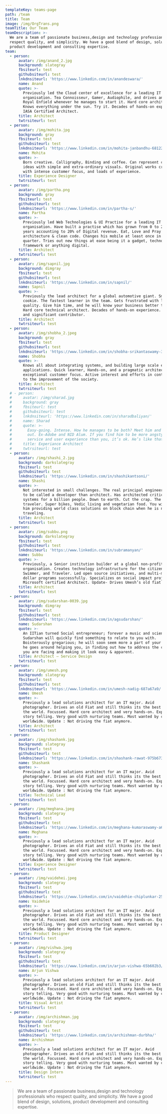 ```yaml
---
templateKey: teams-page
path: /team
title: Team
image: /img/OrgTrans.png
teamTitle: Our Team
teamDescription: >-
  We are a team of passionate business,design and technology professionals who
  respect quality, and simplicity. We have a good blend of design, solutions,
  product development and consulting expertise.
team:
  - person:
      avatar: /img/anand_2.jpg
      background: slategray
      fbsiteurl: test
      githubsiteurl: test
      lnkdnsiteurl: 'https://www.linkedin.com/in/anandeswara/'
      name: Anand
      quote: >-
        Previously led the Cloud center of excellence for a leading IT services
        organisation. Tea Connoisseur, Gamer, Audiophile, and drives an old
        Royal Enfield whenever he manages to start it. Hard core architect.
        Knows everything under the sun. Try it. Decades of hands-on experience.
        IASA Certified Architect.
      title: Architect
      twtrsiteurl: test
  - person:
      avatar: /img/mohita.jpg
      background: gray
      fbsiteurl: test
      githubsiteurl: test
      lnkdnsiteurl: 'https://www.linkedin.com/in/mohita-janbandhu-6812261b/'
      name: Mohita
      quote: >-
        Born creative. Calligraphy, Binding and coffee. Can represent complex
        ideas with simple and extra-ordinary visuals. Original works creator,
        with intense customer focus, and loads of experience.
      title: Experience Designer
      twtrsiteurl: test
  - person:
      avatar: /img/partha.png
      background: gray
      fbsiteurl: test
      githubsiteurl: test
      lnkdnsiteurl: 'https://www.linkedin.com/in/partha-s/'
      name: Partha
      quote: >-
        Previously led Web Technologies & UI Practise for a leading IT services
        organisation. Have built a practise which has grown from 0 to 200+ in 2
        years accounting to 20% of Digital revenue. Eat, Love and Pray clean
        architecture & clean code. Changes his mobile at least once in a
        quarter. Tries out new things at ease being it a gadget, technology,
        framework or anything digital.
      title: Architect
      twtrsiteurl: test
  - person:
      avatar: /img/sapnil.jpg
      background: dimgray
      fbsiteurl: test
      githubsiteurl: test
      lnkdnsiteurl: 'https://www.linkedin.com/in/sapnil/'
      name: Sapnil
      quote: >-
        Previously the lead architect for a global automotive giant. Smart
        cookie. The fastest learner in the team. Gets frustrated with low
        quality. Give him time, and he will know your business better than you.
        Hard core technical architect. Decades of hands-on experience. Silent
        and significant contributor.
      title: Architect
      twtrsiteurl: test
  - person:
      avatar: /img/shobha_2.jpeg
      background: gray
      fbsiteurl: test
      githubsiteurl: test
      lnkdnsiteurl: 'https://www.linkedin.com/in/shobha-srikantaswamy-3104985/'
      name: Shobha
      quote: >-
        Knows all about integrating systems, and building large scale enterprise
        applications. Quick learner, Hands-on, and a pragmatic architect with
        exceptional customer focus. Active interest and efforts in contributing
        to the improvement of the society.
      title: Architect
      twtrsiteurl: test
  # - person:
  #     avatar: /img/sharad.jpg
  #     background: gray
  #     fbsiteurl: test
  #     githubsiteurl: test
  #     lnkdnsiteurl: 'https://www.linkedin.com/in/sharadbaliyan/'
  #     name: Sharad
  #     quote: >-
  #       Easy-going. Intense. How he manages to be both? Meet him and you’ll find
  #       out. Ex-Adobe and NID Alum. If you find him to be more angsty about your
  #       service and user experience than you, it’s ok. He’s like that.
  #     title: Experiance Architect
  #     twtrsiteurl: test
  - person:
      avatar: /img/shashi_2.jpg
      background: darkslategray
      fbsiteurl: test
      githubsiteurl: test
      lnkdnsiteurl: 'https://www.linkedin.com/in/shashikantsoni/'
      name: Shashi
      quote: >-
        Not interested in small challenges. The real principal engineer. Likes
        to be called a developer than architect. Has architected critical
        systems for a billion people. Down to earth. Cut the crap. The original
        traveler. Super bikes, Vedic living and vegetarian food. You will find
        him providing world class solutions on block chain when he is not
        traveling.
      title: Architect
      twtrsiteurl: test
  - person:
      avatar: /img/subbu.png
      background: darkslategray
      fbsiteurl: test
      githubsiteurl: test
      lnkdnsiteurl: 'https://www.linkedin.com/in/subramanyan/'
      name: Subbu
      quote: >-
        Previously, a Senior institution builder at a global non-profit
        organisation. Creates technology infrastructure for the citizen sector.
        Swimmer, and Traveler. Led open source initiatives, and multi-million
        dollar programs successfully. Specializes on social impact projects.
        Microsoft certified Architect. Update- Drives Umesh’s old fiat now.
      title: Architect
      twtrsiteurl: test
  - person:
      avatar: /img/sudarshan-0039.jpg
      background: dimgray
      fbsiteurl: test
      githubsiteurl: test
      lnkdnsiteurl: 'https://www.linkedin.com/in/agsudarshan/'
      name: Sudarshan
      quote: >-
        An IITian turned Social entrepreneur; forever a music and science buff,
        Sudarshan will quickly find something to relate to you with.
        Boisterously gregarious; he will soon seem more a part of your team as
        he goes around helping you, in finding out how to address the challenges
        you are facing and making it look easy & apparent.
      title: Architect – Service Design
      twtrsiteurl: test
  - person:
      avatar: /img/umesh.png
      background: slategray
      fbsiteurl: test
      githubsiteurl: test
      lnkdnsiteurl: 'https://www.linkedin.com/in/umesh-nadig-687a67a9/'
      name: Umesh
      quote: >-
        Previously a lead solutions architect for an IT major. Avid
        photographer. Drives an old Fiat and still thinks its the best car in
        the world. Focussed. Hard core architect and very hands-on. Expert in
        story telling. Very good with nurturing teams. Most wanted by customers
        worldwide. Update : Not driving the fiat anymore.
      title: Architect
      twtrsiteurl: test
  - person:
      avatar: /img/shashank.jpg
      background: slategray
      fbsiteurl: test
      githubsiteurl: test
      lnkdnsiteurl: 'https://www.linkedin.com/in/shashank-rawat-975b6739/'
      name: Shashank
      quote: >-
        Previously a lead solutions architect for an IT major. Avid
        photographer. Drives an old Fiat and still thinks its the best car in
        the world. Focussed. Hard core architect and very hands-on. Expert in
        story telling. Very good with nurturing teams. Most wanted by customers
        worldwide. Update : Not driving the fiat anymore.
      title: Technical Lead
      twtrsiteurl: test
  - person:
      avatar: /img/meghana.jpeg
      background: slategray
      fbsiteurl: test
      githubsiteurl: test
      lnkdnsiteurl: 'https://www.linkedin.com/in/meghana-kumaraswamy-a63496a8/'
      name: Meghana
      quote: >-
        Previously a lead solutions architect for an IT major. Avid
        photographer. Drives an old Fiat and still thinks its the best car in
        the world. Focussed. Hard core architect and very hands-on. Expert in
        story telling. Very good with nurturing teams. Most wanted by customers
        worldwide. Update : Not driving the fiat anymore.
      title: Experience Designer
      twtrsiteurl: test
  - person:
      avatar: /img/vaidehei.jpeg
      background: slategray
      fbsiteurl: test
      githubsiteurl: test
      lnkdnsiteurl: 'https://www.linkedin.com/in/vaidehie-chiplunkar-25b069141/'
      name: Vaidehie
      quote: >-
        Previously a lead solutions architect for an IT major. Avid
        photographer. Drives an old Fiat and still thinks its the best car in
        the world. Focussed. Hard core architect and very hands-on. Expert in
        story telling. Very good with nurturing teams. Most wanted by customers
        worldwide. Update : Not driving the fiat anymore.
      title: Product Designer
      twtrsiteurl: test
  - person:
      avatar: /img/vishwa.jpeg
      background: slategray
      fbsiteurl: test
      githubsiteurl: test
      lnkdnsiteurl: 'https://www.linkedin.com/in/arjun-vishwa-65b602b3/'
      name: Arjun Vishwa
      quote: >-
        Previously a lead solutions architect for an IT major. Avid
        photographer. Drives an old Fiat and still thinks its the best car in
        the world. Focussed. Hard core architect and very hands-on. Expert in
        story telling. Very good with nurturing teams. Most wanted by customers
        worldwide. Update : Not driving the fiat anymore.
      title: Visual Artist
      twtrsiteurl: test
  - person:
      avatar: /img/archishman.jpg
      background: slategray
      fbsiteurl: test
      githubsiteurl: test
      lnkdnsiteurl: 'https://www.linkedin.com/in/archishman-durbha/'
      name: Archishman
      quote: >-
        Previously a lead solutions architect for an IT major. Avid
        photographer. Drives an old Fiat and still thinks its the best car in
        the world. Focussed. Hard core architect and very hands-on. Expert in
        story telling. Very good with nurturing teams. Most wanted by customers
        worldwide. Update : Not driving the fiat anymore.
      title: Design Intern
      twtrsiteurl: test
---
```


> We are a team of passionate business,design and technology professionals who respect quality, and simplicity. We have a good blend of design, solutions, product development and consulting expertise.
